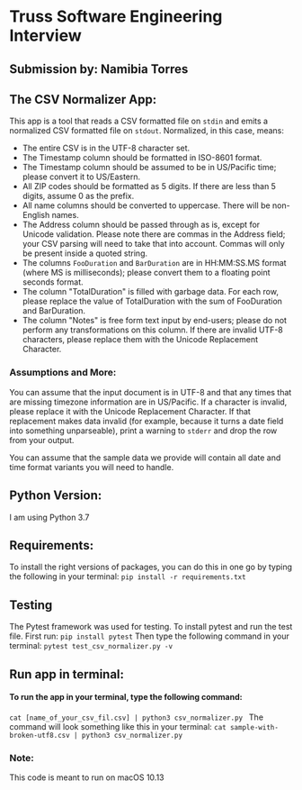 # Truss Software Engineering Interview
## Submission by: Namibia Torres
## The CSV Normalizer App:

This app is a tool that reads a CSV formatted file on `stdin` and
emits a normalized CSV formatted file on `stdout`. Normalized, in this
case, means:

* The entire CSV is in the UTF-8 character set.
* The Timestamp column should be formatted in ISO-8601 format.
* The Timestamp column should be assumed to be in US/Pacific time;
  please convert it to US/Eastern.
* All ZIP codes should be formatted as 5 digits. If there are less
  than 5 digits, assume 0 as the prefix.
* All name columns should be converted to uppercase. There will be
  non-English names.
* The Address column should be passed through as is, except for
  Unicode validation. Please note there are commas in the Address
  field; your CSV parsing will need to take that into account. Commas
  will only be present inside a quoted string.
* The columns `FooDuration` and `BarDuration` are in HH:MM:SS.MS
  format (where MS is milliseconds); please convert them to a floating
  point seconds format.
* The column "TotalDuration" is filled with garbage data. For each
  row, please replace the value of TotalDuration with the sum of
  FooDuration and BarDuration.
* The column "Notes" is free form text input by end-users; please do
  not perform any transformations on this column. If there are invalid
  UTF-8 characters, please replace them with the Unicode Replacement
  Character.

### Assumptions and More:
You can assume that the input document is in UTF-8 and that any times
that are missing timezone information are in US/Pacific. If a
character is invalid, please replace it with the Unicode Replacement
Character. If that replacement makes data invalid (for example,
because it turns a date field into something unparseable), print a
warning to `stderr` and drop the row from your output.

You can assume that the sample data we provide will contain all date
and time format variants you will need to handle.

## Python Version:
I am using Python 3.7

## Requirements:
To install the right versions of packages, you can do this in one go by typing the following in your terminal:
`pip install -r requirements.txt`

## Testing
The Pytest framework was used for testing. To install pytest and run the test file. First run:
`pip install pytest`
Then type the following command in your terminal:
`pytest test_csv_normalizer.py -v`

## Run app in terminal:
#### To run the app in your terminal, type the following command:
`cat [name_of_your_csv_fil.csv] | python3 csv_normalizer.py `
The command will look something like this in your terminal:
`cat sample-with-broken-utf8.csv | python3 csv_normalizer.py`

### Note:
This code is meant to run on macOS 10.13
